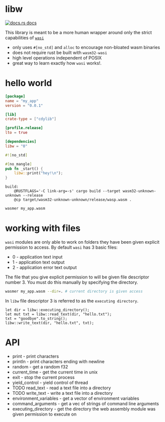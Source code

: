 # libw

<a href="https://docs.rs/libw"><img src="https://img.shields.io/badge/docs-latest-blue.svg?style=flat-square" alt="docs.rs docs" /></a>

This library is meant to be a more human wrapper around only the strict capabilities of [`wasi`](https://github.com/bytecodealliance/wasmtime/blob/master/docs/WASI-api.md)

* only uses `#[no_std]` and `alloc` to encourage non-bloated wasm binaries
* does not require rust be built with `wasm32-wasi`
* high level operations independent of POSIX
* great way to learn exactly how `wasi` works!.

# hello world
```toml
[package]
name = "my_app"
version = "0.0.1"

[lib]
crate-type = ["cdylib"]

[profile.release]
lto = true

[dependencies]
libw = "0"
```

```rust
#![no_std]

#[no_mangle]
pub fn _start() {
    libw::print("hey!\n");
}
```

```make
build:
	@RUSTFLAGS='-C link-arg=-s' cargo build --target wasm32-unknown-unknown --release
	@cp target/wasm32-unknown-unknown/release/wasp.wasm .
```

```bash
wasmer my_app.wasm
```

# working with files

`wasi` modules are only able to work on folders they have been given explicit permission to access. By default `wasi` has 3 basic files:

* 0 - application text input
* 1 - application text output
* 2 - application error text output

The file that you give explicit permission to will be given file descriptor number 3. You must do this manually by specifying the directory.

```bash
wasmer my_app.wasm --dir=. # current directory is given access
```

In `libw` file descriptor 3 is referred to as the `executing directory`.

```
let dir = libw::executing_directory();
let mut txt = libw::read_text(dir, "hello.txt");
txt = "goodbye".to_string();
libw::write_text(dir, "hello.txt", txt);
```

# API

* print - print characters
* println - print characters ending with newline
* random - get a random f32
* current_time - get the current time in unix
* exit - stop the current process
* yield_control - yield control of thread
* TODO read_text - read a text file into a directory
* TODO write_text - write a text file into a directory
* environment_variables - get a vector of environment variables
* command_arguments - get a vec of strings of command line arguments
* executing_directory - get the directory the web assembly module was given permission to execute on

